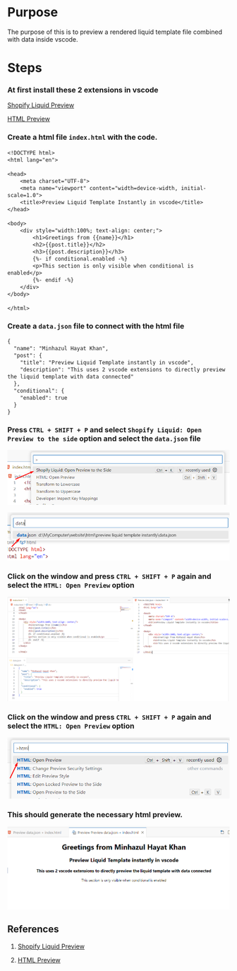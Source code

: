 # Purpose
The purpose of this is to preview a rendered liquid template file combined with data inside vscode.

# Steps

### At first install these 2 extensions in vscode

[Shopify Liquid Preview](https://marketplace.visualstudio.com/items?itemName=kirchner-trevor.shopify-liquid-preview)

[HTML Preview](https://marketplace.visualstudio.com/items?itemName=george-alisson.html-preview-vscode)

### Create a html file `index.html` with the code.
```
<!DOCTYPE html>
<html lang="en">

<head>
    <meta charset="UTF-8">
    <meta name="viewport" content="width=device-width, initial-scale=1.0">
    <title>Preview Liquid Template Instantly in vscode</title>
</head>

<body>
    <div style="width:100%; text-align: center;">
        <h1>Greetings from {{name}}</h1>
        <h2>{{post.title}}</h2>
        <h3>{{post.description}}</h3>
        {%- if conditional.enabled -%}
        <p>This section is only visible when conditional is enabled</p>
        {%- endif -%}
    </div>
</body>

</html>
```

### Create a `data.json` file to connect with the html file
```
{
  "name": "Minhazul Hayat Khan",
  "post": {
    "title": "Preview Liquid Template instantly in vscode",
    "description": "This uses 2 vscode extensions to directly preview the liquid template with data connected"
  },
  "conditional": {
    "enabled": true
  }
}

```

### Press `CTRL + SHIFT + P` and select `Shopify Liquid: Open Preview to the side` option and select the `data.json` file
![select open preview to the side](<images/01. select open preview to the side.png>)

![connect data.json](<images/02. connect data.json.png>)

### Click on the window and press `CTRL + SHIFT + P` again and select the `HTML: Open Preview` option

![data connected html sample](<images/03. compiled html file with the data.png>)

### Click on the window and press `CTRL + SHIFT + P` again and select the `HTML: Open Preview` option
![select the generated html file and select open preview](<images/04 select the html preview option.png>)




### This should generate the necessary html preview.
![Rendered html page](<images/05. render the html file in vscode.png>)


## References
1. [Shopify Liquid Preview](https://marketplace.visualstudio.com/items?itemName=kirchner-trevor.shopify-liquid-preview)

2. [HTML Preview](https://marketplace.visualstudio.com/items?itemName=george-alisson.html-preview-vscode)
